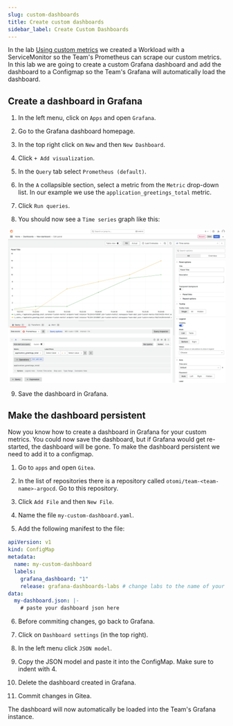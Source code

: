 ```yaml
---
slug: custom-dashboards
title: Create custom dashboards
sidebar_label: Create Custom Dashboards
---
```


In the lab [Using custom metrics](custom-metrics.md) we created a Workload with a ServiceMonitor so the Team's Prometheus can scrape our custom metrics. In this lab we are going to create a custom Grafana dashboard and add the dashboard to a Configmap so the Team's Grafana will automatically load the dashboard.

## Create a dashboard in Grafana

1. In the left menu, click on `Apps` and open `Grafana`.

2. Go to the Grafana dashboard homepage.

3. In the top right click on `New` and then `New Dashboard`.

4. Click `+ Add visualization`.

5. In the `Query` tab select `Prometheus (default)`.

6. In the `A` collapsible section, select a metric from the `Metric` drop-down list. In our example we use the `application_greetings_total` metric.

7. Click `Run queries`.

8. You should now see a `Time series` graph like this:

![dashboards](../../img/dashboards-1.png)

9. Save the dashboard in Grafana.

## Make the dashboard persistent

Now you know how to create a dashboard in Grafana for your custom metrics. You could now save the dashboard, but if Grafana would get re-started, the dashboard will be gone. To make the dashboard persistent we need to add it to a configmap.

1. Go to `apps` and open `Gitea`.

2. In the list of repositories there is a repository called `otomi/team-<team-name>-argocd`. Go to this repository.

3. Click `Add File` and then `New File`.

4. Name the file `my-custom-dashboard.yaml`.

5. Add the following manifest to the file:

```yaml
apiVersion: v1
kind: ConfigMap
metadata:
  name: my-custom-dashboard
  labels:
    grafana_dashboard: "1"
    release: grafana-dashboards-labs # change labs to the name of your team
data:
  my-dashboard.json: |-
    # paste your dashboard json here
```

6. Before commiting changes, go back to Grafana.

7. Click on `Dashboard settings` (in the top right).

8. In the left menu click `JSON model`.

9. Copy the JSON model and paste it into the ConfigMap. Make sure to indent with 4.

10. Delete the dashboard created in Grafana.

11. Commit changes in Gitea.

The dashboard will now automatically be loaded into the Team's Grafana instance.



